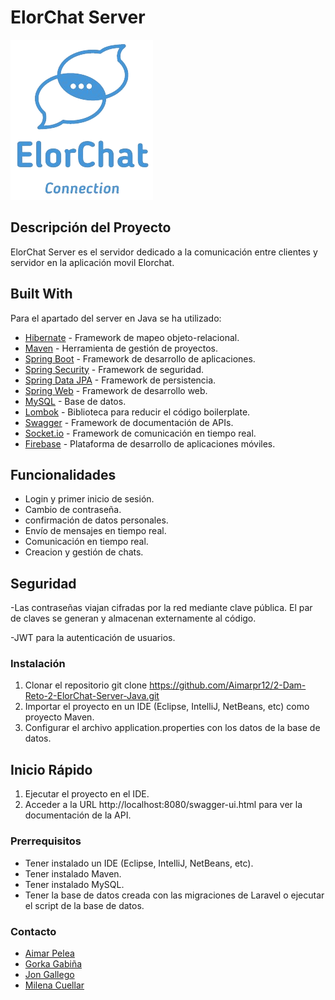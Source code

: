 # ElorChat Server

![Chat App](elorchat_recortada.png)

## Descripción del Proyecto

ElorChat Server es el servidor dedicado a la comunicación entre clientes y servidor en la aplicación movil Elorchat.

## Built With

Para el apartado del server en Java se ha utilizado:

- [Hibernate](https://hibernate.org/) - Framework de mapeo objeto-relacional.
- [Maven](https://maven.apache.org/) - Herramienta de gestión de proyectos.
- [Spring Boot](https://spring.io/projects/spring-boot) - Framework de desarrollo de aplicaciones.
- [Spring Security](https://spring.io/projects/spring-security) - Framework de seguridad.
- [Spring Data JPA](https://spring.io/projects/spring-data-jpa) - Framework de persistencia.
- [Spring Web](https://spring.io/projects/spring-framework) - Framework de desarrollo web.
- [MySQL](https://www.mysql.com/) - Base de datos.
- [Lombok](https://projectlombok.org/) - Biblioteca para reducir el código boilerplate.
- [Swagger](https://swagger.io/) - Framework de documentación de APIs.
- [Socket.io](https://socket.io/) - Framework de comunicación en tiempo real.
- [Firebase](https://firebase.google.com/) - Plataforma de desarrollo de aplicaciones móviles.

## Funcionalidades
- Login y primer inicio de sesión.
- Cambio de contraseña.
- confirmación de datos personales.
- Envío de mensajes en tiempo real.
- Comunicación en tiempo real.
- Creacion y gestión de chats.



## Seguridad

-Las contraseñas viajan cifradas por la red mediante clave pública. El par de claves se generan y
   almacenan externamente al código.

-JWT para la autenticación de usuarios.

### Instalación

1. Clonar el repositorio
   git clone https://github.com/Aimarpr12/2-Dam-Reto-2-ElorChat-Server-Java.git
2. Importar el proyecto en un IDE (Eclipse, IntelliJ, NetBeans, etc) como proyecto Maven.
3. Configurar el archivo application.properties con los datos de la base de datos.


## Inicio Rápido

1. Ejecutar el proyecto en el IDE.
2. Acceder a la URL http://localhost:8080/swagger-ui.html para ver la documentación de la API.

### Prerrequisitos

- Tener instalado un IDE (Eclipse, IntelliJ, NetBeans, etc).
- Tener instalado Maven.
- Tener instalado MySQL.
- Tener la base de datos creada con las migraciones de Laravel o ejecutar el script de la base de datos.



### Contacto
- [Aimar Pelea](https://github.com/Aimarpr12)
- [Gorka Gabiña](https://github.com/Ceptorshock)
- [Jon Gallego](https://github.com/JonGallego97)
- [Milena Cuellar](https://github.com/Milena2301)


